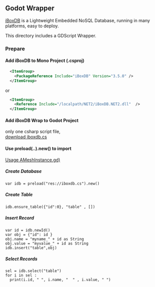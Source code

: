 ## Godot Wrapper

[iBoxDB](https://www.iboxdb.com) is a Lightweight Embedded NoSQL Database, running in many platforms, easy to deploy.

This directory includes a GDScript Wrapper.

### Prepare

#### Add iBoxDB to Mono Project (.csproj)

```xml
  <ItemGroup>  
    <PackageReference Include="iBoxDB" Version="3.5.0" /> 
  </ItemGroup>
```
or

```xml
  <ItemGroup>  
    <Reference Include="/localpath/NET2/iBoxDB.NET2.dll"  /> 
  </ItemGroup>
```

#### Add iBoxDB Wrap to Godot Project
only one csharp script file,  
[download iboxdb.cs](iboxdb.cs)

#### Use preload(..).new() to import
[Usage AMeshInstance.gd)](AMeshInstance.gd)


##### Create Database
````
var idb = preload("res://iboxdb.cs").new()
````

##### Create Table
````
idb.ensure_table({"id":0}, "table" , [])
````

##### Insert Record
````
var id = idb.newId()
var obj = {"id": id }
obj.name = "myname_" + id as String
obj.value = "myvalue_" + id as String
idb.insert("table",obj)	
````

##### Select Records
````
sel = idb.select("table") 
for i in sel :
  print(i.id, " ", i.name, "  " , i.value, " ")
````
